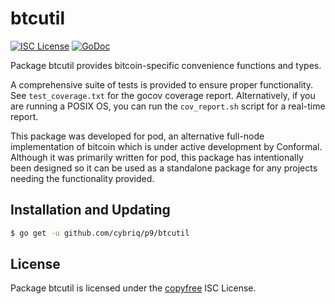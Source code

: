 # btcutil

[![ISC License](http://img.shields.io/badge/license-ISC-blue.svg)](http://copyfree.org)
[![GoDoc](http://img.shields.io/badge/godoc-reference-blue.svg)](http://godoc.org/github.com/cybriq/p9/btcutil)

Package btcutil provides bitcoin-specific convenience functions and types.

A comprehensive suite of tests is provided to ensure proper functionality.
See `test_coverage.txt` for the gocov coverage report. Alternatively, if you are
running a POSIX OS, you can run the `cov_report.sh` script for a real-time
report.

This package was developed for pod, an alternative full-node implementation of
bitcoin which is under active development by Conformal. Although it was
primarily written for pod, this package has intentionally been designed so it
can be used as a standalone package for any projects needing the functionality
provided.

## Installation and Updating

```bash
$ go get -u github.com/cybriq/p9/btcutil
```

## License

Package btcutil is licensed under the [copyfree](http://copyfree.org) ISC
License.
